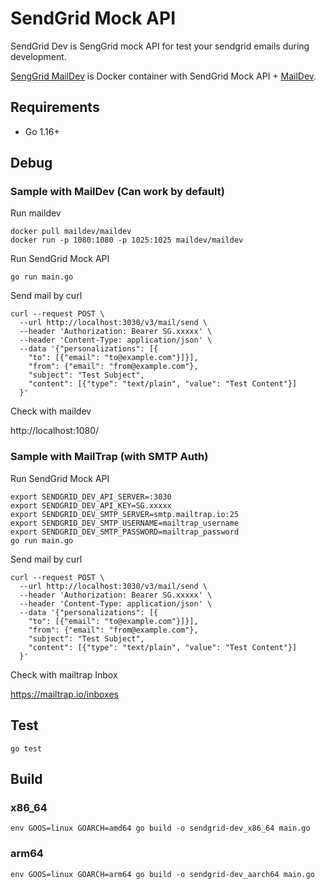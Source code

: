 # SendGrid Mock API

SendGrid Dev is SengGrid mock API for test your sendgrid emails during development.

[SengGrid MailDev](https://hub.docker.com/r/ykanazawa/sendgrid-maildev) is Docker container with SendGrid Mock API + [MailDev](https://maildev.github.io/maildev/).

## Requirements

- Go 1.16+

## Debug

### Sample with MailDev (Can work by default)

Run maildev
```
docker pull maildev/maildev
docker run -p 1080:1080 -p 1025:1025 maildev/maildev
```

Run SendGrid Mock API
```
go run main.go
```

Send mail by curl
```
curl --request POST \
  --url http://localhost:3030/v3/mail/send \
  --header 'Authorization: Bearer SG.xxxxx' \
  --header 'Content-Type: application/json' \
  --data '{"personalizations": [{ 
    "to": [{"email": "to@example.com"}]}], 
    "from": {"email": "from@example.com"}, 
    "subject": "Test Subject", 
    "content": [{"type": "text/plain", "value": "Test Content"}] 
  }'
```

Check with maildev

http://localhost:1080/

### Sample with MailTrap (with SMTP Auth)

Run SendGrid Mock API
```
export SENDGRID_DEV_API_SERVER=:3030
export SENDGRID_DEV_API_KEY=SG.xxxxx
export SENDGRID_DEV_SMTP_SERVER=smtp.mailtrap.io:25
export SENDGRID_DEV_SMTP_USERNAME=mailtrap_username
export SENDGRID_DEV_SMTP_PASSWORD=mailtrap_password
go run main.go
```

Send mail by curl
```
curl --request POST \
  --url http://localhost:3030/v3/mail/send \
  --header 'Authorization: Bearer SG.xxxxx' \
  --header 'Content-Type: application/json' \
  --data '{"personalizations": [{ 
    "to": [{"email": "to@example.com"}]}], 
    "from": {"email": "from@example.com"}, 
    "subject": "Test Subject", 
    "content": [{"type": "text/plain", "value": "Test Content"}] 
  }'
```

Check with mailtrap Inbox

https://mailtrap.io/inboxes

## Test

```
go test
```

## Build

### x86_64

```
env GOOS=linux GOARCH=amd64 go build -o sendgrid-dev_x86_64 main.go
```

### arm64

```
env GOOS=linux GOARCH=arm64 go build -o sendgrid-dev_aarch64 main.go
```

